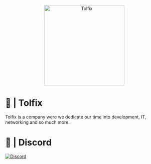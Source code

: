 <div class="margin: 0 auto;" align="center">
  <a href="https://tolfix.com/" target="_blank"><img width="256" src="https://cdn.tolfix.com/images/Tolfix.png" alt="Tolfix"></a>
</div>

# 💚 | Tolfix
Tolfix is a company were we dedicate our time into development, IT, networking and so much more.

# 🔮 | Discord
[![Discord](https://discord.com/api/guilds/833438897484595230/widget.png?style=banner4)](https://discord.tolfix.com)

